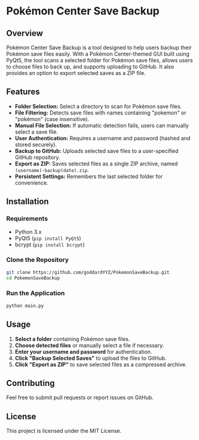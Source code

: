# Pokémon Center Save Backup

## Overview
Pokémon Center Save Backup is a tool designed to help users backup their Pokémon save files easily. With a Pokémon Center-themed GUI built using PyQt5, the tool scans a selected folder for Pokémon save files, allows users to choose files to back up, and supports uploading to GitHub. It also provides an option to export selected saves as a ZIP file.

## Features
- **Folder Selection:** Select a directory to scan for Pokémon save files.
- **File Filtering:** Detects save files with names containing "pokemon" or "pokémon" (case insensitive).
- **Manual File Selection:** If automatic detection fails, users can manually select a save file.
- **User Authentication:** Requires a username and password (hashed and stored securely).
- **Backup to GitHub:** Uploads selected save files to a user-specified GitHub repository.
- **Export as ZIP:** Saves selected files as a single ZIP archive, named `(username)-backup(date).zip`.
- **Persistent Settings:** Remembers the last selected folder for convenience.

## Installation
### Requirements
- Python 3.x
- PyQt5 (`pip install PyQt5`)
- bcrypt (`pip install bcrypt`)

### Clone the Repository
```sh
git clone https://github.com/goddardYYZ/PokemonSaveBackup.git
cd PokemonSaveBackup
```

### Run the Application
```sh
python main.py
```

## Usage
1. **Select a folder** containing Pokémon save files.
2. **Choose detected files** or manually select a file if necessary.
3. **Enter your username and password** for authentication.
4. **Click "Backup Selected Saves"** to upload the files to GitHub.
5. **Click "Export as ZIP"** to save selected files as a compressed archive.

## Contributing
Feel free to submit pull requests or report issues on GitHub.

## License
This project is licensed under the MIT License.


